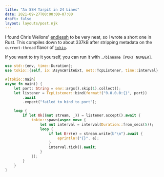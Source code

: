 ```yaml
---
title: "An SSH Tarpit in 24 Lines"
date: 2021-09-27T00:00:00-07:00
draft: false
layout: layouts/post.njk
---
```


I found Chris Wellons' [endlessh](https://nullprogram.com/blog/2019/03/22/)
to be very neat, so I wrote a short one in Rust. This compiles down to about
337kB after stripping metadata on the `current-thread` flavor of [`tokio`](https://tokio.rs/).

If you want to try it yourself, you can run it with `./binname [PORT NUMBER]`.

```rs
use std::{env, time::Duration};
use tokio::{self, io::AsyncWriteExt, net::TcpListener, time::interval};

#[tokio::main]
async fn main() {
    let port: String = env::args().skip(1).collect();
    let listener = TcpListener::bind(format!("0.0.0.0:{}", port))
        .await
        .expect("failed to bind to port");

    loop {
        if let Ok((mut stream, _)) = listener.accept().await {
            tokio::spawn(async move {
                let mut interval = interval(Duration::from_secs(5));
                loop {
                    if let Err(e) = stream.write(b"\n").await {
                        eprintln!("{}", e);
                    }
                    interval.tick().await;
                }
            });
        }
    }
}
```
